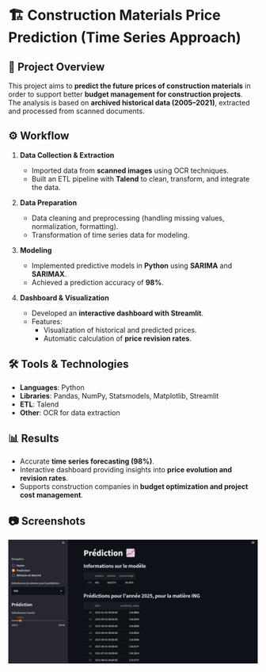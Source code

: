 # 🏗️ Construction Materials Price Prediction (Time Series Approach)

## 📌 Project Overview
This project aims to **predict the future prices of construction materials** in order to support better **budget management for construction projects**.  
The analysis is based on **archived historical data (2005–2021)**, extracted and processed from scanned documents.

## ⚙️ Workflow
1. **Data Collection & Extraction**  
   - Imported data from **scanned images** using OCR techniques.  
   - Built an ETL pipeline with **Talend** to clean, transform, and integrate the data.  

2. **Data Preparation**  
   - Data cleaning and preprocessing (handling missing values, normalization, formatting).  
   - Transformation of time series data for modeling.  

3. **Modeling**  
   - Implemented predictive models in **Python** using **SARIMA** and **SARIMAX**.  
   - Achieved a prediction accuracy of **98%**.  

4. **Dashboard & Visualization**  
   - Developed an **interactive dashboard with Streamlit**.  
   - Features:  
     - Visualization of historical and predicted prices.  
     - Automatic calculation of **price revision rates**.  

## 🛠️ Tools & Technologies
- **Languages**: Python  
- **Libraries**: Pandas, NumPy, Statsmodels, Matplotlib, Streamlit  
- **ETL**: Talend  
- **Other**: OCR for data extraction  

## 📊 Results
- Accurate **time series forecasting (98%)**.  
- Interactive dashboard providing insights into **price evolution and revision rates**.  
- Supports construction companies in **budget optimization and project cost management**.  

## 📷 Screenshots

![dahsboard predection](./photos/dahsboardPredection.png)
